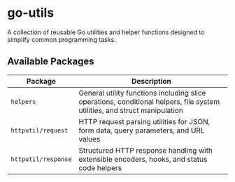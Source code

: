 # go-utils 

A collection of reusable Go utilities and helper functions designed to simplify common programming tasks.

## Available Packages

| Package                    | Description                                                                |
|----------------------------|----------------------------------------------------------------------------|
| `helpers`                  | General utility functions including slice operations, conditional helpers, file system utilities, and struct manipulation |
| `httputil/request`         | HTTP request parsing utilities for JSON, form data, query parameters, and URL values |
| `httputil/response`        | Structured HTTP response handling with extensible encoders, hooks, and status code helpers |

